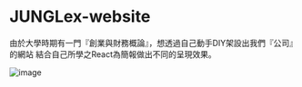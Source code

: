 # JUNGLex-website

由於大學時期有一門『創業與財務概論』，想透過自己動手DIY架設出我們『公司』的網站
結合自己所學之React為簡報做出不同的呈現效果。

![image](https://github.com/Neal-Y/JUNGLex-website/blob/master/main%20view.png)
